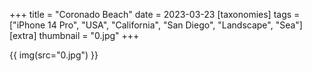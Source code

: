+++
title = "Coronado Beach"
date = 2023-03-23
[taxonomies]
tags = ["iPhone 14 Pro", "USA", "California", "San Diego", "Landscape", "Sea"]
[extra]
thumbnail = "0.jpg"
+++

{{ img(src="0.jpg") }}
